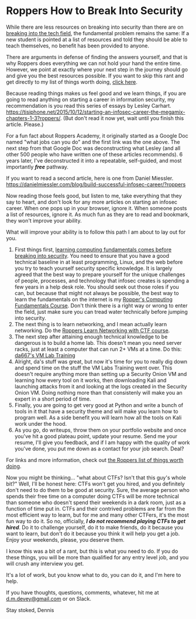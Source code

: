 # Roppers How to Break Into Security

While there are less resources on breaking into security than there are on [breaking into the tech field](/breakIntoTech.md), the fundamental problem remains the same: If a new student is pointed at a list of resources and told they should be able to teach themselves, no benefit has been provided to anyone. 

There are arguments in defense of finding the answers yourself, and that is why Roppers does everything we can not hold your hand the entire time. However, we  point at exactly where your next step in the journey should go and give you the best resources possible. If you want to skip this rant and get directly to my list of things worth doing, [click here](/thingsWorthDoing.md).

Because reading things makes us feel good and we learn things, if you are going to read anything on starting a career in information security, my recommendation is you read this series of essays by Lesley Carhart. <https://tisiphone.net/2015/10/12/starting-an-infosec-career-the-megamix-chapters-1-3?roppers/>. (But don't read it now yet, wait until you finish this article. Please.)

For a fun fact about Roppers Academy, it originally started as a Google Doc named "what jobs can you do" and the first link was the one above. The next step from that Google Doc was deconstructing what Lesley (and all other 500 people who have written one of these articles recommends). 6 years later, I've deconstructed it into a repeatable, self-guided, and most importantly ***free*** pathway. 

If you want to read a second article, here is one from Daniel Miessler. <https://danielmiessler.com/blog/build-successful-infosec-career/?roppers>

Now reading those feels good, but listen to me, take everything that they say to heart, and don't look for any more articles on starting an infosec career. When one pops up in your browser, ignore it. When someone posts a list of resources, ignore it. As much fun as they are to read and bookmark, they won't improve your ability.

What will improve your ability is to follow this path I am about to lay out for you. 

1. First things first, [learning computing fundamentals comes before breaking into security](/breakIntoTech.md). You need to ensure that you have a good technical baseline in at least programming, Linux, and the web before you try to teach yourself security specific knowledge. It is largely agreed that the best way to prepare yourself for the unique challenges of people, processes, and technology that infosec creates is spending a few years in a help desk role. You should seek out those roles if you can, but because that might not always be possible, the best way to learn the fundamentals on the internet is my [Ropper's Computing Fundamentals Course](https://hoppersroppers.org/course.html). Don't think there is a right way or wrong to enter the field, just make sure you can tread water technically before jumping into security.
2. The next thing is to learn networking, and I mean actually learn networking. Do the [Roppers Learn Networking with CTF course](https://academy.hoppersroppers.org/course/view.php?id=20).
3. The next step after attaining enough technical knowledge to be dangerous is to build a home lab. This doesn't mean you need server racks, just at least a computer that can run 2+ VMs at a time.  Do this: [da667's VM Lab Training](https://github.com/da667/Building_Virtual_Machine_Labs-Live_Training)
4. Alright, da's stuff was great, but now it's time for you to really dig down and spend time on the stuff the VM Labs Training went over. This doesn't require anything more than setting up a Security Onion VM and learning how every tool on it works, then downloading Kali and launching attacks from it and looking at the logs created in the Security Onion VM. Doing nothing more than that consistenly will make you an expert in a short period of time.
5. Finally, you are going to get very good at Python and write a bunch of tools in it that have a security theme and will make you learn how to program well. As a side benefit you will learn how all the tools on Kali work under the hood. 
6. As you go, do writeups, throw them on your portfolio website and once you've hit a good plateau point, update your resume. Send me your resume, I'll give you feedback, and if I am happy with the quality of work you've done, you put me down as a contact for your job search. Deal?

For links and more information, check out [the Roppers list of things worth doing](/thingsWorthDoing.md).

Now you might be thinking... "what about CTFs? Isn't that this guy's whole bit?" Well, I'll be honest here: CTFs won't get you hired, and you definitely don't need to do them to be good at security. Sure, the average person who spends their free time on a computer doing CTFs will be more technical than someone who doesn't spend their weekends in a dark room, just as a function of time put in. CTFs and their contrived problems are far from the most efficient way to learn, but for me and many other CTFers, it's the most fun way to do it. So no, officially, ***I do not recommend playing CTFs to get hired***. Do it to challenge yourself, do it to make friends, do it because you want to learn, but don't do it because you think it will help you get a job. Enjoy your weekends, please, you deserve them.

I know this was a bit of a rant, but this is what you need to do. If you do these things, you will be more than qualified for any entry level job, and you will crush any interview you get.

It's a lot of work, but you know what to do, you can do it, and I'm here to help.

If you have thoughts, questions, comments, whatever, hit me at d.m.devey@gmail.com or on Slack.

Stay stoked,
Dennis


